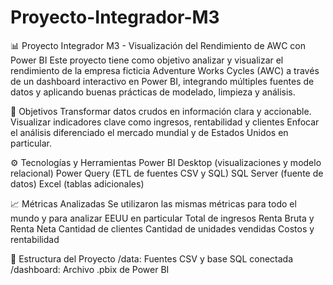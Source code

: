 # Proyecto-Integrador-M3

📊 Proyecto Integrador M3 - Visualización del Rendimiento de AWC con Power BI
Este proyecto tiene como objetivo analizar y visualizar el rendimiento de la empresa ficticia Adventure Works Cycles (AWC) a través de un dashboard interactivo en Power BI, integrando múltiples fuentes de datos y aplicando buenas prácticas de modelado, limpieza y análisis.

🎯 Objetivos
Transformar datos crudos en información clara y accionable.
Visualizar indicadores clave como ingresos, rentabilidad y clientes
Enfocar el análisis diferenciado el mercado mundial y de Estados Unidos en particular.

⚙️ Tecnologías y Herramientas
Power BI Desktop (visualizaciones y modelo relacional)
Power Query (ETL de fuentes CSV y SQL)
SQL Server (fuente de datos)
Excel (tablas adicionales)

📈 Métricas Analizadas
Se utilizaron las mismas métricas para todo el mundo y para analizar EEUU en particular
Total de ingresos
Renta Bruta y Renta Neta
Cantidad de clientes
Cantidad de unidades vendidas
Costos y rentabilidad

🧩 Estructura del Proyecto
/data: Fuentes CSV y base SQL conectada
/dashboard: Archivo .pbix de Power BI
